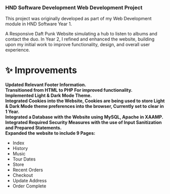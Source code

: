 ### HND Software Development Web Development Project

This project was originally developed as part of my Web Development module in HND Software Year 1.   
       
A Responsive Daft Punk Website simulating a hub to listen to albums and contact the duo. In Year 2, I refined and enhanced the website, building upon my initial work to improve functionality, design, and overall user experience.  

# ✨ Improvements
**Updated Relevant Footer Information.**  
**Transitioned from HTML to PHP For improved functionality.**  
**Implemented Light & Dark Mode Theme.**  
**Integrated Cookies into the Website, Cookies are being used to store Light & Dark Mode theme preferences into the browser, Currently set to clear in 1 Year.**  
**Integrated a Database with the Website using MySQL, Apache in XAAMP.**  
**Integrated Required Security Measures with the use of Input Sanitization and Prepared Statements.**  
**Expanded the website to include 9 Pages:**  
- Index
- History
- Music
- Tour Dates
- Store
- Recent Orders
- Checkout
- Update Address
- Order Complete
